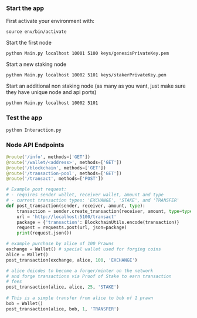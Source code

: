 ### Start the app
First activate your environment with:
```
source env/bin/activate
```

Start the first node
```
python Main.py localhost 10001 5100 keys/genesisPrivateKey.pem
```

Start a new staking node
```
python Main.py localhost 10002 5101 keys/stakerPrivateKey.pem 
```

Start an additional non staking node (as many as you want, just make sure they have unique node and api ports)
```
python Main.py localhost 10002 5101
```

### Test the app
```
python Interaction.py
```

### Node API Endpoints
```python
@route('/info', methods=['GET'])
@route('/wallet/<address>', methods=['GET'])
@route('/blockchain', methods=['GET'])
@route('/transaction-pool', methods=['GET'])
@route('/transact', methods=['POST'])

# Example post request:
# - requires sender wallet, receiver wallet, amount and type
# - current transaction types: 'EXCHANGE', 'STAKE', and 'TRANSFER'
def post_transaction(sender, receiver, amount, type):
    transaction = sender.create_transaction(receiver, amount, type=type)
    url = 'http://localhost:5100/transact'
    package = {'transaction': BlockchainUtils.encode(transaction)}
    request = requests.post(url, json=package)
    print(request.json())

# example purchase by alice of 100 Prawns
exchange = Wallet() # special wallet used for forging coins
alice = Wallet()
post_transaction(exchange, alice, 100, 'EXCHANGE')

# alice deicdes to become a forger/minter on the network
# and forge transactions via Proof of Stake to earn transaction
# fees   
post_transaction(alice, alice, 25, 'STAKE')
    
# This is a simple transfer from alice to bob of 1 prawn
bob = Wallet()
post_transaction(alice, bob, 1, 'TRANSFER')
```